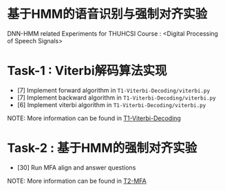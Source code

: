 # 基于HMM的语音识别与强制对齐实验 
DNN-HMM related Experiments for THUHCSI Course : \<Digital Processing of Speech Signals\>

# Task-1 : Viterbi解码算法实现
- [7] Implement forward algorithm in `T1-Viterbi-Decoding/viterbi.py`
- [7] Implement backward algorithm in `T1-Viterbi-Decoding/viterbi.py` 
- [6] Implement viterbi algorithm in `T1-Viterbi-Decoding/viterbi.py` 

NOTE: More information can be found in [T1-Viterbi-Decoding](https://github.com/thuhcsi/dpss-exp2-HMM/tree/main/T1-Viterbi-Decoding)

# Task-2 : 基于HMM的强制对齐实验
- [30] Run MFA align and answer questions

NOTE: More information can be found in [T2-MFA](https://github.com/thuhcsi/dpss-exp2-HMM/tree/main/T2-MFA)

